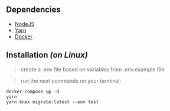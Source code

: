 ## Dependencies
- [NodeJS](https://nodejs.org/en/) 
- [Yarn](https://yarnpkg.com/lang/en/)
- [Docker](https://www.docker.com)

## Installation _(on Linux)_
> create a .env file based on variables from .env.example file

> run the next commands on your terminal: 
``` 
docker-compose up -d  
yarn
yarn knex migrate:latest --env test
```

